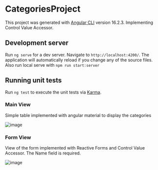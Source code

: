 # CategoriesProject

This project was generated with [Angular CLI](https://github.com/angular/angular-cli) version 16.2.3.
Implementing Control Value Accessor.

## Development server

Run `ng serve` for a dev server. Navigate to `http://localhost:4200/`. The application will automatically reload if you change any of the source files.
Also run local serve with  `npm run start:server`

## Running unit tests

Run `ng test` to execute the unit tests via [Karma](https://karma-runner.github.io).

### Main View

Simple table implemented with angular material to display the categories

![image](https://github.com/micaf/categories-ControlValueAccesor/assets/45270860/c84cc73a-6bd6-4c17-800c-7fa701735350)

### Form View

View of the form implemented with Reactive Forms and Control Value Accessor. The Name field is required.

![image](https://github.com/micaf/categories-ControlValueAccesor/assets/45270860/c74a8c72-0371-4ed8-8c5f-5519d3f0ff9d)
